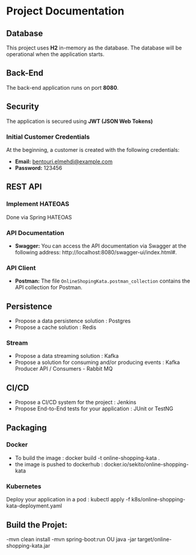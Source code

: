 # Project Documentation

## Database
This project uses **H2** in-memory as the database. The database will be operational when the application starts.

## Back-End
The back-end application runs on port **8080**.

## Security
The application is secured using **JWT (JSON Web Tokens)**

### Initial Customer Credentials
At the beginning, a customer is created with the following credentials:
- **Email:** bentouri.elmehdi@example.com
- **Password:** 123456

## REST API

### Implement HATEOAS
Done via Spring HATEOAS

### API Documentation
- **Swagger:** You can access the API documentation via Swagger at the following address: http://localhost:8080/swagger-ui/index.html#.

### API Client
- **Postman:** The file `OnlineShopingKata.postman_collection` contains the API collection for Postman.

## Persistence
- Propose a data persistence solution : Postgres
- Propose a cache solution : Redis

### Stream
- Propose a data streaming solution : Kafka
- Propose a solution for consuming and/or producing events : Kafka Producer API / Consumers - Rabbit MQ


## CI/CD
- Propose a CI/CD system for the project : Jenkins 
- Propose End-to-End tests for your application : JUnit or TestNG

## Packaging
### Docker
- To build the image : docker build -t online-shopping-kata .
- the image is pushed to dockerhub : docker.io/sekito/online-shopping-kata
  
### Kubernetes
Deploy your application in a pod : kubectl apply -f k8s/online-shopping-kata-deployment.yaml


## Build the Projet:
-mvn clean install -mvn spring-boot:run OU java -jar target/online-shopping-kata.jar



